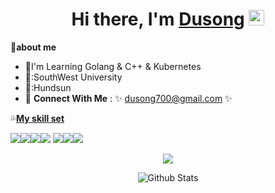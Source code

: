 <div align="center">
   <h1>Hi there, I'm <a href="https://blog.csdn.net/Dusong_">Dusong</a> <img src="https://media.giphy.com/media/hvRJCLFzcasrR4ia7z/giphy.gif" width="25px"> </h1>
   

</div>

🌱**about me**
- 🔭I'm Learning Golang & C++ & Kubernetes
- :school::SouthWest University
- :office::Hundsun
- 💬 **Connect With Me** : ✨ dusong700@gmail.com ✨

:sweat_drops:**[My skill set](https://github.com/Dusongg/StudyNotes)**

![](https://img.shields.io/badge/C%2B%2B-00599C?style=for-the-badge&logo=c%2B%2B&logoColor=white)![](https://img.shields.io/badge/C-00599C?style=for-the-badge&logo=c&logoColor=white)![](https://img.shields.io/badge/Go-00ADD8?style=for-the-badge&logo=go&logoColor=white)![](https://img.shields.io/badge/Python-14354C?style=for-the-badge&logo=python&logoColor=white)
![](https://img.shields.io/badge/MySQL-00000F?style=for-the-badge&logo=mysql&logoColor=white)![](https://img.shields.io/badge/Linux-FCC624?style=for-the-badge&logo=linux&logoColor=black)![](https://img.shields.io/badge/GIT-E44C30?style=for-the-badge&logo=git&logoColor=white)

<p align="center" >
    <img  src="https://github-readme-stats.vercel.app/api/top-langs/?username=Dusongg&layout=compact&theme=tokyonight"/>
</p>


<!--
📈 **Things I code with**

<p align="center" >
    <img  src="https://github-readme-stats.vercel.app/api?username=Dusongg&&show_icons=true&theme=radical"/>
</p>

-->
   <p align="center">
        <img src="https://raw.githubusercontent.com/mayhemantt/mayhemantt/Update/svg/Bottom.svg" alt="Github Stats" />
</p>
<!--
**Dusongg/Dusongg** is a ✨ _special_ ✨ repository because its `README.md` (this file) appears on your GitHub profile.

Here are some ideas to get you started:

- 🔭 I’m currently working on ...
- 🌱 I’m currently learning ...
- 👯 I’m looking to collaborate on ...
- 🤔 I’m looking for help with ...
- 💬 Ask me about ...
- 📫 How to reach me: ...
- 😄 Pronouns: ...
- ⚡ Fun fact: ...
-->
